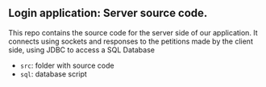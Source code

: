 ## Login application: Server source code.

This repo contains the source code for the server side of our application. It connects using sockets and responses to the petitions made by the client side, using JDBC to access a SQL Database

- `src`: folder with source code
- `sql`: database script
